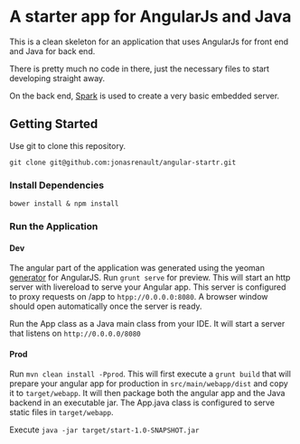 # A starter app for AngularJs and Java

This is a clean skeleton for an application that uses AngularJs for front end
and Java for back end.

There is pretty much no code in there, just the necessary files to start developing straight away.

On the back end, [Spark](sparkjava.com) is used to create a very basic embedded server.

## Getting Started

Use git to clone this repository.

```
git clone git@github.com:jonasrenault/angular-startr.git
```

### Install Dependencies


```
bower install & npm install
```

### Run the Application

#### Dev

The angular part of the application was generated using the yeoman [generator](https://github.com/yeoman/generator-angular) for AngularJS.
Run `grunt serve` for preview. This will start an http server with livereload to serve your Angular app. This server is configured to proxy requests
on /app to `htpp://0.0.0.0:8080`. A browser window should open automatically once the server is ready.

Run the App class as a Java main class from your IDE. It will start a server that listens on `http://0.0.0.0/8080`


#### Prod

Run `mvn clean install -Pprod`. This will first execute a `grunt build` that will prepare your angular app for production in `src/main/webapp/dist` and
copy it to `target/webapp`. It will then package both the angular app and the Java backend in an executable jar.
The App.java class is configured to serve static files in `target/webapp`.

Execute `java -jar target/start-1.0-SNAPSHOT.jar`